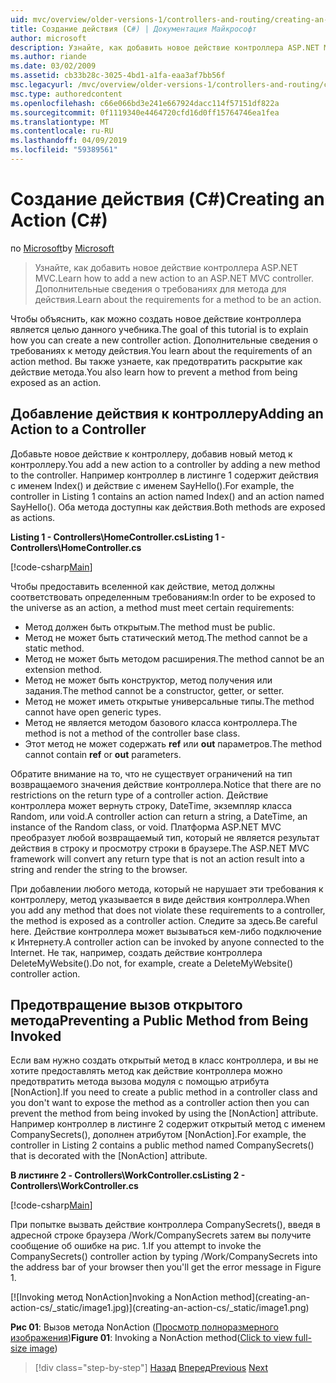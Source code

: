 ```yaml
---
uid: mvc/overview/older-versions-1/controllers-and-routing/creating-an-action-cs
title: Создание действия (C#) | Документация Майкрософт
author: microsoft
description: Узнайте, как добавить новое действие контроллера ASP.NET MVC. Дополнительные сведения о требованиях для метода для действия.
ms.author: riande
ms.date: 03/02/2009
ms.assetid: cb33b28c-3025-4bd1-a1fa-eaa3af7bb56f
msc.legacyurl: /mvc/overview/older-versions-1/controllers-and-routing/creating-an-action-cs
msc.type: authoredcontent
ms.openlocfilehash: c66e066bd3e241e667924dacc114f57151df822a
ms.sourcegitcommit: 0f1119340e4464720cfd16d0ff15764746ea1fea
ms.translationtype: MT
ms.contentlocale: ru-RU
ms.lasthandoff: 04/09/2019
ms.locfileid: "59389561"
---
```

# <a name="creating-an-action-c"></a><span data-ttu-id="127aa-104">Создание действия (C#)</span><span class="sxs-lookup"><span data-stu-id="127aa-104">Creating an Action (C#)</span></span>

<span data-ttu-id="127aa-105">по [Microsoft](https://github.com/microsoft)</span><span class="sxs-lookup"><span data-stu-id="127aa-105">by [Microsoft](https://github.com/microsoft)</span></span>

> <span data-ttu-id="127aa-106">Узнайте, как добавить новое действие контроллера ASP.NET MVC.</span><span class="sxs-lookup"><span data-stu-id="127aa-106">Learn how to add a new action to an ASP.NET MVC controller.</span></span> <span data-ttu-id="127aa-107">Дополнительные сведения о требованиях для метода для действия.</span><span class="sxs-lookup"><span data-stu-id="127aa-107">Learn about the requirements for a method to be an action.</span></span>


<span data-ttu-id="127aa-108">Чтобы объяснить, как можно создать новое действие контроллера является целью данного учебника.</span><span class="sxs-lookup"><span data-stu-id="127aa-108">The goal of this tutorial is to explain how you can create a new controller action.</span></span> <span data-ttu-id="127aa-109">Дополнительные сведения о требованиях к методу действия.</span><span class="sxs-lookup"><span data-stu-id="127aa-109">You learn about the requirements of an action method.</span></span> <span data-ttu-id="127aa-110">Вы также узнаете, как предотвратить раскрытие как действие метода.</span><span class="sxs-lookup"><span data-stu-id="127aa-110">You also learn how to prevent a method from being exposed as an action.</span></span>

## <a name="adding-an-action-to-a-controller"></a><span data-ttu-id="127aa-111">Добавление действия к контроллеру</span><span class="sxs-lookup"><span data-stu-id="127aa-111">Adding an Action to a Controller</span></span>

<span data-ttu-id="127aa-112">Добавьте новое действие к контроллеру, добавив новый метод к контроллеру.</span><span class="sxs-lookup"><span data-stu-id="127aa-112">You add a new action to a controller by adding a new method to the controller.</span></span> <span data-ttu-id="127aa-113">Например контроллер в листинге 1 содержит действия с именем Index() и действие с именем SayHello().</span><span class="sxs-lookup"><span data-stu-id="127aa-113">For example, the controller in Listing 1 contains an action named Index() and an action named SayHello().</span></span> <span data-ttu-id="127aa-114">Оба метода доступны как действия.</span><span class="sxs-lookup"><span data-stu-id="127aa-114">Both methods are exposed as actions.</span></span>

**<span data-ttu-id="127aa-115">Listing 1 - Controllers\HomeController.cs</span><span class="sxs-lookup"><span data-stu-id="127aa-115">Listing 1 - Controllers\HomeController.cs</span></span>**

[!code-csharp[Main](creating-an-action-cs/samples/sample1.cs)]

<span data-ttu-id="127aa-116">Чтобы предоставить вселенной как действие, метод должны соответствовать определенным требованиям:</span><span class="sxs-lookup"><span data-stu-id="127aa-116">In order to be exposed to the universe as an action, a method must meet certain requirements:</span></span>

- <span data-ttu-id="127aa-117">Метод должен быть открытым.</span><span class="sxs-lookup"><span data-stu-id="127aa-117">The method must be public.</span></span>
- <span data-ttu-id="127aa-118">Метод не может быть статический метод.</span><span class="sxs-lookup"><span data-stu-id="127aa-118">The method cannot be a static method.</span></span>
- <span data-ttu-id="127aa-119">Метод не может быть методом расширения.</span><span class="sxs-lookup"><span data-stu-id="127aa-119">The method cannot be an extension method.</span></span>
- <span data-ttu-id="127aa-120">Метод не может быть конструктор, метод получения или задания.</span><span class="sxs-lookup"><span data-stu-id="127aa-120">The method cannot be a constructor, getter, or setter.</span></span>
- <span data-ttu-id="127aa-121">Метод не может иметь открытые универсальные типы.</span><span class="sxs-lookup"><span data-stu-id="127aa-121">The method cannot have open generic types.</span></span>
- <span data-ttu-id="127aa-122">Метод не является методом базового класса контроллера.</span><span class="sxs-lookup"><span data-stu-id="127aa-122">The method is not a method of the controller base class.</span></span>
- <span data-ttu-id="127aa-123">Этот метод не может содержать **ref** или **out** параметров.</span><span class="sxs-lookup"><span data-stu-id="127aa-123">The method cannot contain **ref** or **out** parameters.</span></span>

<span data-ttu-id="127aa-124">Обратите внимание на то, что не существует ограничений на тип возвращаемого значения действие контроллера.</span><span class="sxs-lookup"><span data-stu-id="127aa-124">Notice that there are no restrictions on the return type of a controller action.</span></span> <span data-ttu-id="127aa-125">Действие контроллера может вернуть строку, DateTime, экземпляр класса Random, или void.</span><span class="sxs-lookup"><span data-stu-id="127aa-125">A controller action can return a string, a DateTime, an instance of the Random class, or void.</span></span> <span data-ttu-id="127aa-126">Платформа ASP.NET MVC преобразует любой возвращаемый тип, который не является результат действия в строку и просмотру строки в браузере.</span><span class="sxs-lookup"><span data-stu-id="127aa-126">The ASP.NET MVC framework will convert any return type that is not an action result into a string and render the string to the browser.</span></span>

<span data-ttu-id="127aa-127">При добавлении любого метода, который не нарушает эти требования к контроллеру, метод указывается в виде действия контроллера.</span><span class="sxs-lookup"><span data-stu-id="127aa-127">When you add any method that does not violate these requirements to a controller, the method is exposed as a controller action.</span></span> <span data-ttu-id="127aa-128">Следите за здесь.</span><span class="sxs-lookup"><span data-stu-id="127aa-128">Be careful here.</span></span> <span data-ttu-id="127aa-129">Действие контроллера может вызываться кем-либо подключение к Интернету.</span><span class="sxs-lookup"><span data-stu-id="127aa-129">A controller action can be invoked by anyone connected to the Internet.</span></span> <span data-ttu-id="127aa-130">Не так, например, создать действие контроллера DeleteMyWebsite().</span><span class="sxs-lookup"><span data-stu-id="127aa-130">Do not, for example, create a DeleteMyWebsite() controller action.</span></span>

## <a name="preventing-a-public-method-from-being-invoked"></a><span data-ttu-id="127aa-131">Предотвращение вызов открытого метода</span><span class="sxs-lookup"><span data-stu-id="127aa-131">Preventing a Public Method from Being Invoked</span></span>

<span data-ttu-id="127aa-132">Если вам нужно создать открытый метод в класс контроллера, и вы не хотите предоставлять метод как действие контроллера можно предотвратить метода вызова модуля с помощью атрибута [NonAction].</span><span class="sxs-lookup"><span data-stu-id="127aa-132">If you need to create a public method in a controller class and you don't want to expose the method as a controller action then you can prevent the method from being invoked by using the [NonAction] attribute.</span></span> <span data-ttu-id="127aa-133">Например контроллер в листинге 2 содержит открытый метод с именем CompanySecrets(), дополнен атрибутом [NonAction].</span><span class="sxs-lookup"><span data-stu-id="127aa-133">For example, the controller in Listing 2 contains a public method named CompanySecrets() that is decorated with the [NonAction] attribute.</span></span>

**<span data-ttu-id="127aa-134">В листинге 2 - Controllers\WorkController.cs</span><span class="sxs-lookup"><span data-stu-id="127aa-134">Listing 2 - Controllers\WorkController.cs</span></span>**

[!code-csharp[Main](creating-an-action-cs/samples/sample2.cs)]

<span data-ttu-id="127aa-135">При попытке вызвать действие контроллера CompanySecrets(), введя в адресной строке браузера /Work/CompanySecrets затем вы получите сообщение об ошибке на рис. 1.</span><span class="sxs-lookup"><span data-stu-id="127aa-135">If you attempt to invoke the CompanySecrets() controller action by typing /Work/CompanySecrets into the address bar of your browser then you'll get the error message in Figure 1.</span></span>


[![I<span data-ttu-id="127aa-136">nvoking метод NonAction]</span><span class="sxs-lookup"><span data-stu-id="127aa-136">nvoking a NonAction method]</span></span>(creating-an-action-cs/_static/image1.jpg)](creating-an-action-cs/_static/image1.png)

<span data-ttu-id="127aa-137">**Рис 01**: Вызов метода NonAction ([Просмотр полноразмерного изображения](creating-an-action-cs/_static/image2.png))</span><span class="sxs-lookup"><span data-stu-id="127aa-137">**Figure 01**: Invoking a NonAction method([Click to view full-size image](creating-an-action-cs/_static/image2.png))</span></span>

> [!div class="step-by-step"]
> <span data-ttu-id="127aa-138">[Назад](creating-a-controller-cs.md)
> [Вперед](asp-net-mvc-routing-overview-vb.md)</span><span class="sxs-lookup"><span data-stu-id="127aa-138">[Previous](creating-a-controller-cs.md)
[Next](asp-net-mvc-routing-overview-vb.md)</span></span>
